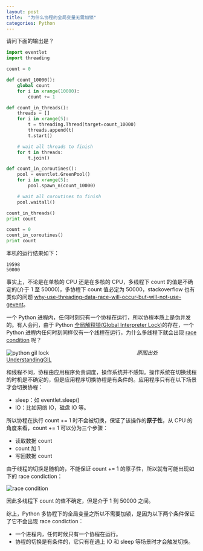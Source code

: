 ```yaml
---
layout: post
title:  "为什么协程的全局变量无需加锁"
categories: Python
---
```


请问下面的输出是？

~~~ python
import eventlet
import threading

count = 0

def count_10000():
    global count
    for i in xrange(10000):
        count += 1

def count_in_threads():
    threads = []
    for i in xrange(5):
        t = threading.Thread(target=count_10000)
        threads.append(t)
        t.start()

    # wait all threads to finish
    for t in threads:
        t.join()

def count_in_coroutines():
    pool = eventlet.GreenPool()
    for i in xrange(5):
        pool.spawn_n(count_10000)

    # wait all coroutines to finish
    pool.waitall()

count_in_threads()
print count

count = 0
count_in_coroutines()
print count
~~~

本机的运行结果如下：

~~~
19598
50000
~~~

事实上，不论是在单核的 CPU 还是在多核的 CPU，多线程下 count 的值是不确定的(介于 1 至 50000)，多协程下 count 值必定为 50000，stackoverflow 也有类似的问题 [why-use-threading-data-race-will-occur-but-will-not-use-gevent](http://stackoverflow.com/questions/19649030/why-use-threading-data-race-will-occur-but-will-not-use-gevent
)。

一个 Python 进程内，任何时刻只有一个协程在运行，所以协程本质上是伪并发的。有人会问，由于 Python [全局解释锁(Global Interpreter Lock)](https://wiki.python.org/moin/GlobalInterpreterLock)的存在，一个 Python 进程内任何时刻同样仅有一个线程在运行，为什么多线程下就会出现 [race condition](https://en.wikipedia.org/wiki/Race_condition) 呢？

![python gil lock](http://7xp2eu.com1.z0.glb.clouddn.com/python_gil_lock.png)
&nbsp;&nbsp;&nbsp;&nbsp;&nbsp;&nbsp;&nbsp;&nbsp;&nbsp;&nbsp;&nbsp;&nbsp;&nbsp;&nbsp;&nbsp;&nbsp;&nbsp;&nbsp;&nbsp;&nbsp;&nbsp;&nbsp;&nbsp;&nbsp;&nbsp;&nbsp;&nbsp;&nbsp;&nbsp;&nbsp;&nbsp;&nbsp;&nbsp;&nbsp;&nbsp;&nbsp;&nbsp;&nbsp;&nbsp;&nbsp;&nbsp;&nbsp;&nbsp;&nbsp;&nbsp;&nbsp;&nbsp;&nbsp;&nbsp;&nbsp;&nbsp;&nbsp;&nbsp;&nbsp;&nbsp;&nbsp;&nbsp;&nbsp;_原图出处_ [UnderstandingGIL](http://www.dabeaz.com/python/UnderstandingGIL.pdf)


和线程不同，协程由应用程序负责调度，操作系统并不感知。操作系统在切换线程的时机是不确定的，但是应用程序切换协程是有条件的。应用程序只有在以下场景才会切换协程：

- sleep：如 eventlet.sleep()
- IO：比如网络 IO，磁盘 IO 等。

所以协程在执行 count += 1 时不会被切换，保证了该操作的**原子性**，从 CPU 的角度来看，count += 1 可以分为三个步骤：

- 读取数据 count
- count 加 1
- 写回数据 count

由于线程的切换是随机的，不能保证 count += 1 的原子性，所以就有可能出现如下的 race condiction：

![race condition](http://7xp2eu.com1.z0.glb.clouddn.com/python_global_race_condiction.png)

因此多线程下 count 的值不确定，但是介于 1 到 50000 之间。

综上，Python 多协程下的全局变量之所以不需要加锁，是因为以下两个条件保证了它不会出现 race condiction：

- 一个进程内，任何时候只有一个协程在运行。
- 协程的切换是有条件的，它只有在遇上 IO 和 sleep 等场景时才会触发切换。